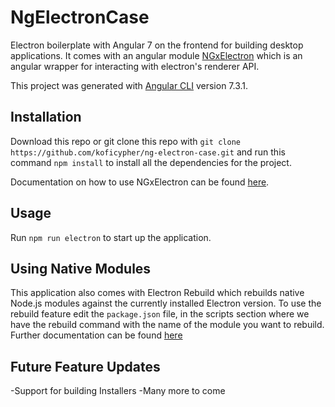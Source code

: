 # NgElectronCase

Electron boilerplate with Angular 7 on the frontend for building desktop applications. It comes with an angular module [NGxElectron](https://github.com/ThorstenHans/ngx-electron) which is an angular wrapper for interacting with electron's renderer API.

This project was generated with [Angular CLI](https://github.com/angular/angular-cli) version 7.3.1.

## Installation

Download this repo or git clone this repo with `git clone https://github.com/koficypher/ng-electron-case.git` and run
this command `npm install` to install all the dependencies for the project.

Documentation on how to use NGxElectron can be found [here](https://github.com/ThorstenHans/ngx-electron).

## Usage

Run `npm run electron` to start up the application.

## Using Native Modules

This application also comes with Electron Rebuild which rebuilds native Node.js modules against the currently installed Electron version. To use the rebuild feature edit the `package.json` file, in the scripts section where we have the rebuild command with the name of the module you want to rebuild. Further documentation can be found [here](https://github.com/electron/electron-rebuild)

## Future Feature Updates

-Support for building Installers
-Many more to come 

